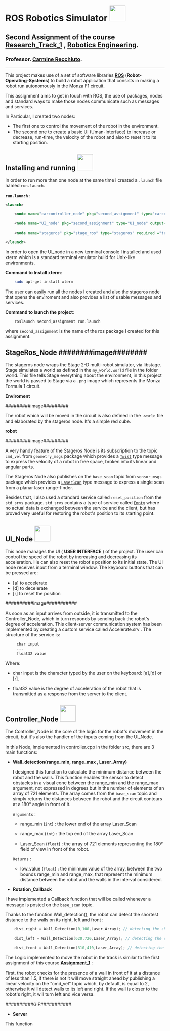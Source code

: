 # ROS Robotics Simulator <img src="https://media4.giphy.com/media/6GgbijcRpz4MQbshdW/giphy.gif?cid=ecf05e47p45gw24cpa3igtszy60a6lmsqupd3wssnphnpd7f&rid=giphy.gif&ct=s" width="50"></h2>
## Second Assignment of the course [Research_Track_1](https://unige.it/en/off.f/2021/ins/51201.html?codcla=10635) , [Robotics Engineering](https://courses.unige.it/10635).
###  Professor. [Carmine Recchiuto](https://github.com/CarmineD8).

-----------------------

This project makes use of a set of software libraries [__ROS__](http://wiki.ros.org) (__Robot-Operating-Systems__) to build a robot application that consists in making a robot run autonomously in the Monza F1 circuit.

This assignment aims to get in touch with ROS, the use of packages, nodes and standard ways to make those nodes communicate such as messages and services.

In Particular, I created two nodes: 
* The first one to control the movement of the robot in the environment.
* The second one to create a basic UI (Uman-Interface) to increase or decrease, run-time, the velocity of the robot and also to reset it to its starting position.

Installing and running <img src="https://media3.giphy.com/media/LwBuVHh34nnCPWRSzB/giphy.gif?cid=ecf05e47t4j9mb7l8j1vzdc76i2453rexlnv7iye9d4wfdep&rid=giphy.gif&ct=s" width="50"></h2>
-----------------------

In order to run more than one node at the same time i created a `.launch` file named `run.launch`.

__`run.launch`__ : 
```xml
<launch>
	
	<node name="carcontroller_node" pkg="second_assignment" type="carcontroller_node" required="true"/>
	
	<node name="UI_node" pkg="second_assignment" type="UI_node" output="screen" launch-prefix="xterm -fg white -bg black -e "  required="true"/>
	
	<node name="stageros" pkg="stage_ros" type="stageros" required ="true" args = "$(find second_assignment)/world/my_world.world"/>

</launch>
```

In order to open the UI_node in a new terminal console I installed and used xterm which is a standard terminal emulator build for Unix-like environments.

__Command to Install xterm__:

```bash
	sudo apt-get install xterm
```

The user can easily run all the nodes I created and also the stageros node that opens the enviroment and also provides a list of usable messages and services. 

__Command to launch the project__:

```bash
	roslaunch second_assignment run.launch
```
where `second_assignment` is the name of the ros package I created for this assignment.

StageRos_Node ########image########
-------------
The stageros node wraps the Stage 2-D multi-robot simulator, via libstage. Stage simulates a world as defined in the
`my_world.world` file in the folder world. This file tells Stage everything about the environment, in this project the world is passed to Stage via a `.png` image which represents the Monza Formula 1 circuit.

__Enviroment__

#########image#########

The robot which will be moved in the circuit is also defined in the `.world` file and elaborated by the stageros node. It's a simple red cube.

__robot__

#########image#########

A very handy feature of the Stageros Node is its subscription to the topic `cmd_vel` from `geometry_msgs` package which provides a [`Twist`](https://docs.ros.org/en/api/geometry_msgs/html/msg/Twist.html) type message to express the velocity of a robot in free space, broken into its linear and angular parts.

The Stageros Node also publishes on the `base_scan` topic from `sensor_msgs` package which provides a [`LaserScan`](https://docs.ros.org/en/api/sensor_msgs/html/msg/LaserScan.html) type message to express a single scan from a planar laser range-finder. 

Besides that, I also used a standard service called `reset_position` from the `std_srvs` package. 
`std_srvs` contains a type of service called [`Empty`](https://docs.ros.org/en/api/std_srvs/html/srv/Empty.html) where no actual data is exchanged between the service and the client, but has proved very useful for restoring the robot's position to its starting point.

UI_Node <img src="https://media0.giphy.com/media/jQzFUZrBsZ6wse4RH1/giphy.gif?cid=ecf05e47cmge9t3j75v23at26fs7uii5ru9lpmsvpm506o0q&rid=giphy.gif&ct=s" width="50"></h2>
-------

This node manages the UI ( __USER INTERFACE__ ) of the project. The user can control the speed of the robot by increasing and decreasing its acceleration. He can also reset the robot's position to its initial state.
The UI node receives input from a terminal window.
The keyboard buttons that can be pressed are:

* [a] to accelerate
* [d] to decelerate 
* [r] to reset the position  

##########image###########

As soon as an input arrives from outside, it is transmitted to the Controller_Node, which in turn responds by sending back the robot's degree of acceleration.
This client-server communication system has been implemented by creating a custom service called Accelerate.srv . 
The structure of the service is:
``` xml
     char input
     ---
     float32 value
```
Where:
* char input is the character typed by the user on the keyboard: [a],[d] or [r].

* float32 value is the degree of acceleration of the robot that is transmitted as a response from the server to the client. 

Controller_Node <img src="https://media2.giphy.com/media/LMQ5h5QFw7olMCaYpm/giphy.gif?cid=ecf05e47sontjyw8wcsovww1576ckg25lp4ouoxy8musu8la&rid=giphy.gif&ct=s" width="50"></h2>
---------------

The Controller_Node is the core of the logic for the robot's movement in the circuit, but it's also the handler of the inputs coming from the UI_Node. 

In this Node, implemented in controller.cpp in the folder src, there are 3 main functions:

 * __Wall_detection(range_min, range_max , Laser_Array)__

	I designed this function to calculate the minimum distance between the robot and the walls. This function enables the sensor to detect obstacles in a visual cone between the range_min and the range_max argument, not expressed in degrees but in the number of elements of an array of 721 elements. The array comes from the `base_scan` topic and simply returns the distances between the robot and the circuit contours at a 180° angle in front of it.

   	`Arguments` :

   	* range_min (`int`) : the lower end of the array Laser_Scan 

   	* range_max (`int`) : the top end of the array Laser_Scan 

   	* Laser_Scan (`float`) : the array of 721 elements representing the 180° field of view in front of the robot.

   	`Returns` :

   	* low_value (`float`) : the minimum value of the array, between the two bounds range_min and range_max, that represent the minimum distance between the robot and the walls in the interval considered.

* __Rotation_Callback__

I have implemented a Callback function that will be called whenever a message is posted on the `base_scan` topic.

Thanks to the function Wall_detection(), the robot can detect the shortest distance to the walls on its right, left and front :

``` C
	dist_right = Wall_Detection(0,100,Laser_Array); // detecting the shortest distance to wall on its right 
	
	dist_left = Wall_Detection(620,720,Laser_Array); // detecting the shortest distance to wall on its left 
	
	dist_front = Wall_Detection(310,410,Laser_Array); // detecting the shortest distance to wall on its front

```

The Logic implemented to move the robot in the track is similar to the first assignment of this course [__Assignment_1__](https://github.com/MatteoCarlone/RT1_Assignment_1) :

First, the robot checks for the presence of a wall in front of it at a distance of less than 1.5, if there is not it will move straight ahead by publishing a linear velocity on the "cmd_vel" topic which, by default, is equal to 2, otherwise it will detect walls to its left and right.
If the wall is closer to the robot's right, it will turn left and vice versa.

##########GIF###########

* __Server__

This function 





 



